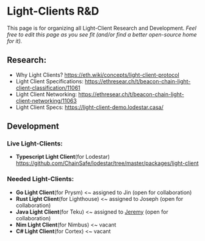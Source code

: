 # Light-Clients R&D

This page is for organizing all Light-Client Research and Development. 
*Feel free to edit this page as you see fit (and/or find a better open-source home for it).*

## Research:

- Why Light Clients? https://eth.wiki/concepts/light-client-protocol
- Light Client Specifications: https://ethresear.ch/t/beacon-chain-light-client-classification/11061
- Light Client Networking: https://ethresear.ch/t/beacon-chain-light-client-networking/11063
- Light Client Specs: https://light-client-demo.lodestar.casa/

## Development

### Live Light-Clients:

- **Typescript Light Client**(for Lodestar) https://github.com/ChainSafe/lodestar/tree/master/packages/light-client

### Needed Light-Clients:

- **Go Light Client**(for Prysm) <~ assigned to Jin (open for collaboration)
- **Rust Light Client**(for Lighthouse) <~ assigned to Joseph (open for collaboration)
- **Java Light Client**(for Teku) <~ assigned to [Jeremy](https://github.com/jeyakatsa/Altair----Minimal-Light-Client-Prototype) (open for collaboration)
- **Nim Light Client**(for Nimbus) <~ vacant
- **C# Light Client**(for Cortex) <~ vacant


